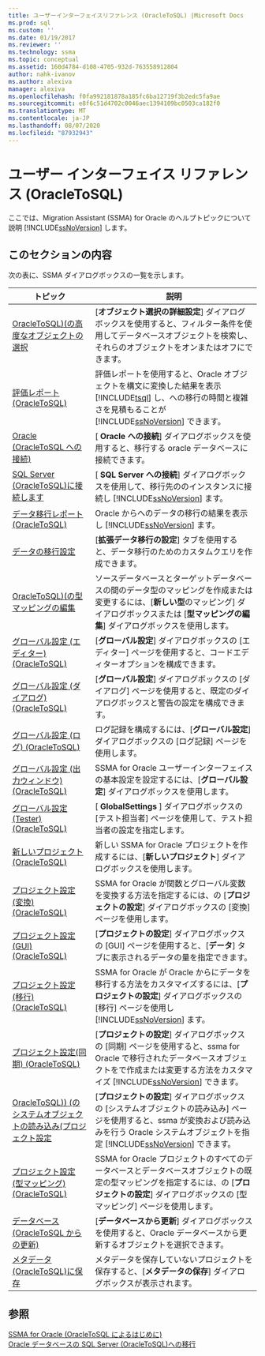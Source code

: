 ```yaml
---
title: ユーザーインターフェイスリファレンス (OracleToSQL) |Microsoft Docs
ms.prod: sql
ms.custom: ''
ms.date: 01/19/2017
ms.reviewer: ''
ms.technology: ssma
ms.topic: conceptual
ms.assetid: 160d4784-d108-4705-932d-763558912804
author: nahk-ivanov
ms.author: alexiva
manager: alexiva
ms.openlocfilehash: f0fa992181878a185fc6ba12719f3b2edc5fa9ae
ms.sourcegitcommit: e8f6c51d4702c0046aec1394109bc0503ca182f0
ms.translationtype: MT
ms.contentlocale: ja-JP
ms.lasthandoff: 08/07/2020
ms.locfileid: "87932943"
---
```

# <a name="user-interface-reference-oracletosql"></a>ユーザー インターフェイス リファレンス (OracleToSQL)
ここでは、Migration Assistant (SSMA) for Oracle のヘルプトピックについて説明 [!INCLUDE[ssNoVersion](../../includes/ssnoversion-md.md)] します。  
  
## <a name="in-this-section"></a>このセクションの内容  
次の表に、SSMA ダイアログボックスの一覧を示します。  
  
|トピック|説明|  
|-|-|  
|[OracleToSQL&#41;&#40;の高度なオブジェクトの選択](../../ssma/oracle/advanced-object-selection-oracletosql.md)|[**オブジェクト選択の詳細設定**] ダイアログボックスを使用すると、フィルター条件を使用してデータベースオブジェクトを検索し、それらのオブジェクトをオンまたはオフにできます。|  
|[評価レポート &#40;OracleToSQL&#41;](../../ssma/oracle/assessment-report-oracletosql.md)|評価レポートを使用すると、Oracle オブジェクトを構文に変換した結果を表示 [!INCLUDE[tsql](../../includes/tsql-md.md)] し、への移行の時間と複雑さを見積もることが [!INCLUDE[ssNoVersion](../../includes/ssnoversion-md.md)] できます。|  
|[Oracle &#40;OracleToSQL への接続&#41;](../../ssma/oracle/connect-to-oracle-oracletosql.md)|[ **Oracle への接続**] ダイアログボックスを使用すると、移行する oracle データベースに接続できます。|  
|[SQL Server &#40;OracleToSQL&#41;に接続します](../../ssma/oracle/connect-to-sql-server-oracletosql.md)|[ **SQL Server への接続**] ダイアログボックスを使用して、移行先ののインスタンスに接続し [!INCLUDE[ssNoVersion](../../includes/ssnoversion-md.md)] ます。|  
|[データ移行レポート &#40;OracleToSQL&#41;](../../ssma/oracle/data-migration-report-oracletosql.md)|Oracle からへのデータの移行の結果を表示し [!INCLUDE[ssNoVersion](../../includes/ssnoversion-md.md)] ます。|  
|[データの移行設定](data-migration-settings-oracletosql.md)|[**拡張データ移行の設定**] タブを使用すると、データ移行のためのカスタムクエリを作成できます。|  
|[OracleToSQL&#41;&#40;の型マッピングの編集](../../ssma/oracle/edit-type-mapping-oracletosql.md)|ソースデータベースとターゲットデータベースの間のデータ型のマッピングを作成または変更するには、[**新しい型**のマッピング] ダイアログボックスまたは [**型マッピングの編集**] ダイアログボックスを使用します。|  
|[グローバル設定 &#40;エディター&#41; &#40;OracleToSQL&#41;](../../ssma/oracle/global-settings-editor-oracletosql.md)|[**グローバル設定**] ダイアログボックスの [エディター] ページを使用すると、コードエディターオプションを構成できます。|  
|[グローバル設定 &#40;ダイアログ&#41;  &#40;OracleToSQL&#41;](../../ssma/oracle/global-settings-dialogs-oracletosql.md)|[**グローバル設定**] ダイアログボックスの [ダイアログ] ページを使用すると、既定のダイアログボックスと警告の設定を構成できます。|  
|[グローバル設定 &#40;ログ&#41; &#40;OracleToSQL&#41;](../../ssma/oracle/global-settings-logging-oracletosql.md)|ログ記録を構成するには、[**グローバル設定**] ダイアログボックスの [ログ記録] ページを使用します。|  
|[グローバル設定 &#40;出力ウィンドウ&#41;  &#40;OracleToSQL&#41;](../../ssma/oracle/global-settings-output-window-oracletosql.md)|SSMA for Oracle ユーザーインターフェイスの基本設定を設定するには、[**グローバル設定**] ダイアログボックスを使用します。|  
|[グローバル設定 &#40;Tester&#41; &#40;OracleToSQL&#41;](../../ssma/oracle/global-settings-tester-oracletosql.md)|[ **GlobalSettings** ] ダイアログボックスの [テスト担当者] ページを使用して、テスト担当者の設定を指定します。|  
|[新しいプロジェクト &#40;OracleToSQL&#41;](../../ssma/oracle/new-project-oracletosql.md)|新しい SSMA for Oracle プロジェクトを作成するには、[**新しいプロジェクト**] ダイアログボックスを使用します。|  
|[プロジェクト設定 &#40;変換&#41; &#40;OracleToSQL&#41;](../../ssma/oracle/project-settings-conversion-oracletosql.md)|SSMA for Oracle が関数とグローバル変数を変換する方法を指定するには、の [**プロジェクトの設定**] ダイアログボックスの [変換] ページを使用します。|  
|[プロジェクト設定 &#40;GUI&#41; &#40;OracleToSQL&#41;](../../ssma/oracle/project-settings-gui-oracletosql.md)|[**プロジェクトの設定**] ダイアログボックスの [GUI] ページを使用すると、[**データ**] タブに表示されるデータの量を指定できます。|  
|[プロジェクト設定 &#40;移行&#41; &#40;OracleToSQL&#41;](../../ssma/oracle/project-settings-migration-oracletosql.md)|SSMA for Oracle が Oracle からにデータを移行する方法をカスタマイズするには、[**プロジェクトの設定**] ダイアログボックスの [移行] ページを使用し [!INCLUDE[ssNoVersion](../../includes/ssnoversion-md.md)] ます。|  
|[プロジェクト設定&#40;同期&#41; &#40;OracleToSQL&#41;](../../ssma/oracle/project-settings-synchronization-oracletosql.md)|[**プロジェクトの設定**] ダイアログボックスの [同期] ページを使用すると、ssma for Oracle で移行されたデータベースオブジェクトをで作成または変更する方法をカスタマイズ [!INCLUDE[ssNoVersion](../../includes/ssnoversion-md.md)] できます。|  
|[OracleToSQL&#41;&#41; &#40;のシステムオブジェクトの読み込み&#40;プロジェクト設定](../../ssma/oracle/project-settings-loading-system-objects-oracletosql.md)|[**プロジェクトの設定**] ダイアログボックスの [システムオブジェクトの読み込み] ページを使用すると、ssma が変換および読み込みを行う Oracle システムオブジェクトを指定 [!INCLUDE[ssNoVersion](../../includes/ssnoversion-md.md)] できます。|  
|[プロジェクト設定 &#40;型マッピング&#41; &#40;OracleToSQL&#41;](../../ssma/oracle/project-settings-type-mapping-oracletosql.md)|SSMA for Oracle プロジェクトのすべてのデータベースとデータベースオブジェクトの既定の型マッピングを指定するには、の [**プロジェクトの設定**] ダイアログボックスの [型マッピング] ページを使用します。|  
|[データベース &#40;OracleToSQL からの更新&#41;](../../ssma/oracle/refresh-from-database-oracletosql.md)|[**データベースから更新**] ダイアログボックスを使用すると、Oracle データベースから更新するオブジェクトを選択できます。|  
|[メタデータ &#40;OracleToSQL&#41;に保存](../../ssma/oracle/save-metadata-oracletosql.md)|メタデータを保存していないプロジェクトを保存すると、[**メタデータの保存**] ダイアログボックスが表示されます。|  
  
## <a name="see-also"></a>参照  
[SSMA for Oracle &#40;OracleToSQL によるはじめに&#41;](../../ssma/oracle/getting-started-with-ssma-for-oracle-oracletosql.md)  
[Oracle データベースの SQL Server &#40;OracleToSQL&#41;への移行](../../ssma/oracle/migrating-oracle-databases-to-sql-server-oracletosql.md)  
  

